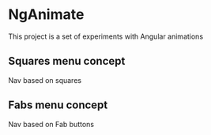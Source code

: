 # NgAnimate

This project is a set of experiments with Angular animations 

## Squares menu concept

 Nav based on squares

## Fabs menu concept

Nav based on Fab buttons
